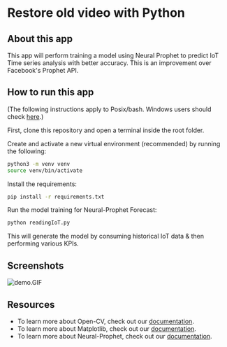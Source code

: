 # Restore old video with Python

## About this app

This app will perform training a model using Neural Prophet to predict IoT Time series analysis with better accuracy. This is an improvement over Facebook's Prophet API.


## How to run this app

(The following instructions apply to Posix/bash. Windows users should check
[here](https://docs.python.org/3/library/venv.html).)

First, clone this repository and open a terminal inside the root folder.

Create and activate a new virtual environment (recommended) by running
the following:

```bash
python3 -m venv venv
source venv/bin/activate
```

Install the requirements:

```bash
pip install -r requirements.txt
```

Run the model training for Neural-Prophet Forecast:

```bash
python readingIoT.py
```
This will generate the model by consuming historical IoT data & then performing various KPIs.

## Screenshots

![demo.GIF](demo.GIF)

## Resources

- To learn more about Open-CV, check out our [documentation](https://opencv.org/opencv-free-course/).
- To learn more about Matplotlib, check out our [documentation](https://matplotlib.org/stable/contents.html).
- To learn more about Neural-Prophet, check out our [documentation](https://neuralprophet.com/html/quickstart.html).
